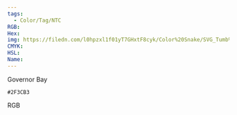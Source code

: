 ```yaml
---
tags:
  - Color/Tag/NTC
RGB:
Hex:
img: https://filedn.com/l0hpzxl1f01yT7GHxtF8cyk/Color%20Snake/SVG_Tumb%20Mass%20No%20Name/2F3CB3.svg
CMYK:
HSL:
Name:
---
```

Governor Bay
```palette
#2F3CB3
```
RGB
